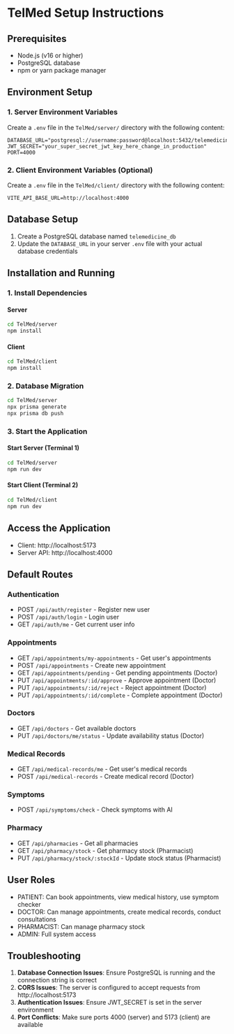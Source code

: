 # TelMed Setup Instructions

## Prerequisites
- Node.js (v16 or higher)
- PostgreSQL database
- npm or yarn package manager

## Environment Setup

### 1. Server Environment Variables
Create a `.env` file in the `TelMed/server/` directory with the following content:

```env
DATABASE_URL="postgresql://username:password@localhost:5432/telemedicine_db"
JWT_SECRET="your_super_secret_jwt_key_here_change_in_production"
PORT=4000
```

### 2. Client Environment Variables (Optional)
Create a `.env` file in the `TelMed/client/` directory with the following content:

```env
VITE_API_BASE_URL=http://localhost:4000
```

## Database Setup

1. Create a PostgreSQL database named `telemedicine_db`
2. Update the `DATABASE_URL` in your server `.env` file with your actual database credentials

## Installation and Running

### 1. Install Dependencies

#### Server
```bash
cd TelMed/server
npm install
```

#### Client
```bash
cd TelMed/client
npm install
```

### 2. Database Migration
```bash
cd TelMed/server
npx prisma generate
npx prisma db push
```

### 3. Start the Application

#### Start Server (Terminal 1)
```bash
cd TelMed/server
npm run dev
```

#### Start Client (Terminal 2)
```bash
cd TelMed/client
npm run dev
```

## Access the Application

- Client: http://localhost:5173
- Server API: http://localhost:4000

## Default Routes

### Authentication
- POST `/api/auth/register` - Register new user
- POST `/api/auth/login` - Login user
- GET `/api/auth/me` - Get current user info

### Appointments
- GET `/api/appointments/my-appointments` - Get user's appointments
- POST `/api/appointments` - Create new appointment
- GET `/api/appointments/pending` - Get pending appointments (Doctor)
- PUT `/api/appointments/:id/approve` - Approve appointment (Doctor)
- PUT `/api/appointments/:id/reject` - Reject appointment (Doctor)
- PUT `/api/appointments/:id/complete` - Complete appointment (Doctor)

### Doctors
- GET `/api/doctors` - Get available doctors
- PUT `/api/doctors/me/status` - Update availability status (Doctor)

### Medical Records
- GET `/api/medical-records/me` - Get user's medical records
- POST `/api/medical-records` - Create medical record (Doctor)

### Symptoms
- POST `/api/symptoms/check` - Check symptoms with AI

### Pharmacy
- GET `/api/pharmacies` - Get all pharmacies
- GET `/api/pharmacy/stock` - Get pharmacy stock (Pharmacist)
- PUT `/api/pharmacy/stock/:stockId` - Update stock status (Pharmacist)

## User Roles
- PATIENT: Can book appointments, view medical history, use symptom checker
- DOCTOR: Can manage appointments, create medical records, conduct consultations
- PHARMACIST: Can manage pharmacy stock
- ADMIN: Full system access

## Troubleshooting

1. **Database Connection Issues**: Ensure PostgreSQL is running and the connection string is correct
2. **CORS Issues**: The server is configured to accept requests from http://localhost:5173
3. **Authentication Issues**: Ensure JWT_SECRET is set in the server environment
4. **Port Conflicts**: Make sure ports 4000 (server) and 5173 (client) are available
